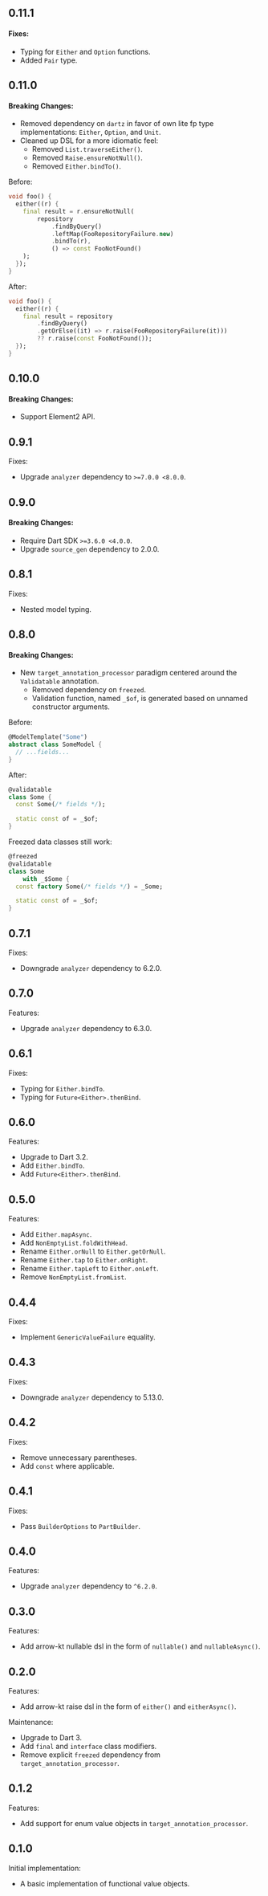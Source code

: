 ## 0.11.1

#### Fixes:

- Typing for `Either` and `Option` functions.
- Added `Pair` type.

## 0.11.0

#### Breaking Changes:

- Removed dependency on `dartz` in favor of own lite fp type implementations: `Either`, `Option`, and `Unit`.
- Cleaned up DSL for a more idiomatic feel:
    - Removed `List.traverseEither()`.
    - Removed `Raise.ensureNotNull()`.
    - Removed `Either.bindTo()`.

Before:

```dart
void foo() {
  either((r) {
    final result = r.ensureNotNull(
        repository
            .findByQuery()
            .leftMap(FooRepositoryFailure.new)
            .bindTo(r),
            () => const FooNotFound()
    );
  });
}
```

After:

```dart
void foo() {
  either((r) {
    final result = repository
        .findByQuery()
        .getOrElse((it) => r.raise(FooRepositoryFailure(it)))
        ?? r.raise(const FooNotFound());
  });
}
```

## 0.10.0

#### Breaking Changes:

- Support Element2 API.

## 0.9.1

Fixes:

- Upgrade `analyzer` dependency to `>=7.0.0 <8.0.0`.

## 0.9.0

#### Breaking Changes:

- Require Dart SDK `>=3.6.0 <4.0.0`.
- Upgrade `source_gen` dependency to 2.0.0.

## 0.8.1

Fixes:

- Nested model typing.

## 0.8.0

#### Breaking Changes:

- New `target_annotation_processor` paradigm centered around the `Validatable` annotation.
    - Removed dependency on `freezed`.
    - Validation function, named `_$of`, is generated based on unnamed constructor arguments.

Before:

```dart
@ModelTemplate("Some")
abstract class SomeModel {
  // ...fields...
}
```

After:

```dart
@validatable
class Some {
  const Some(/* fields */);

  static const of = _$of;
}
```

Freezed data classes still work:

```dart
@freezed
@validatable
class Some
    with _$Some {
  const factory Some(/* fields */) = _Some;

  static const of = _$of;
}
```

## 0.7.1

Fixes:

- Downgrade `analyzer` dependency to 6.2.0.

## 0.7.0

Features:

- Upgrade `analyzer` dependency to 6.3.0.

## 0.6.1

Fixes:

- Typing for `Either.bindTo`.
- Typing for `Future<Either>.thenBind`.

## 0.6.0

Features:

- Upgrade to Dart 3.2.
- Add `Either.bindTo`.
- Add `Future<Either>.thenBind`.

## 0.5.0

Features:

- Add `Either.mapAsync`.
- Add `NonEmptyList.foldWithHead`.
- Rename `Either.orNull` to `Either.getOrNull`.
- Rename `Either.tap` to `Either.onRight`.
- Rename `Either.tapLeft` to `Either.onLeft`.
- Remove `NonEmptyList.fromList`.

## 0.4.4

Fixes:

- Implement `GenericValueFailure` equality.

## 0.4.3

Fixes:

- Downgrade `analyzer` dependency to 5.13.0.

## 0.4.2

Fixes:

- Remove unnecessary parentheses.
- Add `const` where applicable.

## 0.4.1

Fixes:

- Pass `BuilderOptions` to `PartBuilder`.

## 0.4.0

Features:

- Upgrade `analyzer` dependency to `^6.2.0`.

## 0.3.0

Features:

- Add arrow-kt nullable dsl in the form of `nullable()` and `nullableAsync()`.

## 0.2.0

Features:

- Add arrow-kt raise dsl in the form of `either()` and `eitherAsync()`.

Maintenance:

- Upgrade to Dart 3.
- Add `final` and `interface` class modifiers.
- Remove explicit `freezed` dependency from `target_annotation_processor`.

## 0.1.2

Features:

- Add support for enum value objects in `target_annotation_processor`.

## 0.1.0

Initial implementation:

- A basic implementation of functional value objects.
